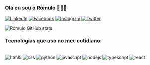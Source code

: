 ### Olá eu sou o Rômulo 🧑🏽‍💻

[![LinkedIn](https://img.shields.io/badge/LinkedIn-0077B5?style=for-the-badge&logo=linkedin&logoColor=white)](https://www.linkedin.com/in/romulorodriguesdeoliveira-132198171/)
[![Facebook](https://img.shields.io/badge/Facebook-1877F2?style=for-the-badge&logo=facebook&logoColor=white)](https://www.facebook.com/romulo.rodriguesdeoliveira.5)
[![Instagram](https://img.shields.io/badge/Instagram-E4405F?style=for-the-badge&logo=instagram&logoColor=white)](https://www.instagram.com/romulorodri_gues/)
[![Twitter](https://img.shields.io/badge/Twitter-1DA1F2?style=for-the-badge&logo=twitter&logoColor=white)](https://twitter.com/RmuloOliver14)

![Rômulo GitHub stats](https://github-readme-stats.vercel.app/api?username=Romuloro&show_icons=true&theme=dracula&count_private=true)

### Tecnologias que uso no meu cotidiano:

<div style="display:inline_block"> <br/>
<img align="center" alt="html5" src="https://img.shields.io/badge/HTML5-E34F26?style=for-the-badge&logo=html5&logoColor=white">
<img align="center" alt="css" src="https://img.shields.io/badge/CSS3-1572B6?style=for-the-badge&logo=css3&logoColor=white">
<img align="center" alt="python" src="https://img.shields.io/badge/Python-3776AB?style=for-the-badge&logo=python&logoColor=white">
<img align="center" alt="javascript" src="https://img.shields.io/badge/JavaScript-F7DF1E?style=for-the-badge&logo=javascript&logoColor=black">
<img align="center" alt="nodejs" src="https://img.shields.io/badge/Node.js-43853D?style=for-the-badge&logo=node.js&logoColor=white">
<img align="center" alt="typescript" src="https://img.shields.io/badge/TypeScript-007ACC?style=for-the-badge&logo=typescript&logoColor=white">
<img align="center" alt="react" src="https://img.shields.io/badge/React-20232A?style=for-the-badge&logo=react&logoColor=61DAFB">
</div>
<br/>
